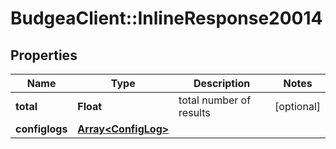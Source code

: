 # BudgeaClient::InlineResponse20014

## Properties
Name | Type | Description | Notes
------------ | ------------- | ------------- | -------------
**total** | **Float** | total number of results | [optional] 
**configlogs** | [**Array&lt;ConfigLog&gt;**](ConfigLog.md) |  | 


